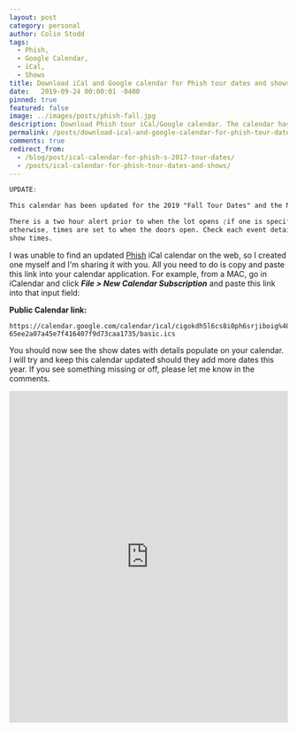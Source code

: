 ```yaml
---
layout: post
category: personal
author: Colin Stodd
tags:
  - Phish,
  - Google Calendar,
  - iCal,
  - Shows
title: Download iCal and Google calendar for Phish tour dates and shows
date:   2019-09-24 00:00:01 -0400
pinned: true
featured: false
image: ../images/posts/phish-fall.jpg
description: Download Phish tour iCal/Google calendar. The calendar has been updated for "Fall Tour Dates" and the New Years Run.
permalink: /posts/download-ical-and-google-calendar-for-phish-tour-dates-and-shows.html
comments: true
redirect_from:
  - /blog/post/ical-calendar-for-phish-s-2017-tour-dates/
  - /posts/ical-calendar-for-phish-tour-dates-and-shows/
---
```


```css
UPDATE:

This calendar has been updated for the 2019 "Fall Tour Dates" and the New Years Run.

There is a two hour alert prior to when the lot opens (if one is specified),
otherwise, times are set to when the doors open. Check each event detail for door and
show times.
```


I was unable to find an updated <a href="https://phish.com/tours" target="_blank" rel="noopener">Phish</a> iCal calendar on the web, so I created one myself and I'm sharing it with you. All you need to do is copy and paste this link into your calendar application. For example, from a MAC, go in iCalendar and click ***File > New Calendar Subscription*** and paste this link into that input field:

**Public Calendar link:**

```
https://calendar.google.com/calendar/ical/cigokdh5l6cs8i0ph6srjiboig%40group.calendar.google.com/private-65ee2a07a45e7f416407f9d73caa1735/basic.ics
```

You should now see the show dates with details populate on your calendar. I will try and keep this calendar updated should they add more dates this year. If you see something missing or off, please let me know in the comments.

<iframe style="border: 0;" src="https://calendar.google.com/calendar/embed?src=cigokdh5l6cs8i0ph6srjiboig%40group.calendar.google.com&amp;ctz=America/New_York" width="100%" height="600" frameborder="0" scrolling="no"></iframe>
